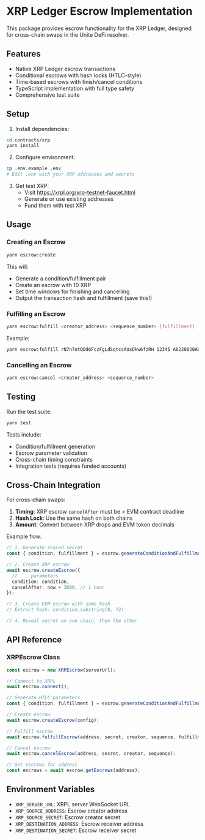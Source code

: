 # XRP Ledger Escrow Implementation

This package provides escrow functionality for the XRP Ledger, designed for cross-chain swaps in the Unite DeFi resolver.

## Features

- Native XRP Ledger escrow transactions
- Conditional escrows with hash locks (HTLC-style)
- Time-based escrows with finish/cancel conditions
- TypeScript implementation with full type safety
- Comprehensive test suite

## Setup

1. Install dependencies:
```bash
cd contracts/xrp
yarn install
```

2. Configure environment:
```bash
cp .env.example .env
# Edit .env with your XRP addresses and secrets
```

3. Get test XRP:
   - Visit https://xrpl.org/xrp-testnet-faucet.html
   - Generate or use existing addresses
   - Fund them with test XRP

## Usage

### Creating an Escrow

```bash
yarn escrow:create
```

This will:
- Generate a condition/fulfillment pair
- Create an escrow with 10 XRP
- Set time windows for finishing and cancelling
- Output the transaction hash and fulfillment (save this!)

### Fulfilling an Escrow

```bash
yarn escrow:fulfill <creator_address> <sequence_number> [fulfillment]
```

Example:
```bash
yarn escrow:fulfill rN7n7otQDd6FczFgLdSqtcsAUxDkw6fzRH 12345 A0220020ABCD...
```

### Cancelling an Escrow

```bash
yarn escrow:cancel <creator_address> <sequence_number>
```

## Testing

Run the test suite:
```bash
yarn test
```

Tests include:
- Condition/fulfillment generation
- Escrow parameter validation
- Cross-chain timing constraints
- Integration tests (requires funded accounts)

## Cross-Chain Integration

For cross-chain swaps:

1. **Timing**: XRP escrow `cancelAfter` must be > EVM contract deadline
2. **Hash Lock**: Use the same hash on both chains
3. **Amount**: Convert between XRP drops and EVM token decimals

Example flow:
```typescript
// 1. Generate shared secret
const { condition, fulfillment } = escrow.generateConditionAndFulfillment();

// 2. Create XRP escrow
await escrow.createEscrow({
  // ... parameters
  condition: condition,
  cancelAfter: now + 3600, // 1 hour
});

// 3. Create EVM escrow with same hash
// Extract hash: condition.substring(8, 72)

// 4. Reveal secret on one chain, then the other
```

## API Reference

### XRPEscrow Class

```typescript
const escrow = new XRPEscrow(serverUrl);

// Connect to XRPL
await escrow.connect();

// Generate HTLC parameters
const { condition, fulfillment } = escrow.generateConditionAndFulfillment();

// Create escrow
await escrow.createEscrow(config);

// Fulfill escrow
await escrow.fulfillEscrow(address, secret, creator, sequence, fulfillment);

// Cancel escrow
await escrow.cancelEscrow(address, secret, creator, sequence);

// Get escrows for address
const escrows = await escrow.getEscrows(address);
```

## Environment Variables

- `XRP_SERVER_URL`: XRPL server WebSocket URL
- `XRP_SOURCE_ADDRESS`: Escrow creator address
- `XRP_SOURCE_SECRET`: Escrow creator secret
- `XRP_DESTINATION_ADDRESS`: Escrow receiver address
- `XRP_DESTINATION_SECRET`: Escrow receiver secret